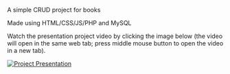 A simple CRUD project for books

Made using HTML/CSS/JS/PHP and MySQL


Watch the presentation project video by clicking the image below (the video will open in the same web tab; press middle mouse button to open the video in a new tab).


[![Project Presentation](http://img.youtube.com/vi/wCKesBAna80/0.jpg)](http://www.youtube.com/watch?v=wCKesBAna80)
